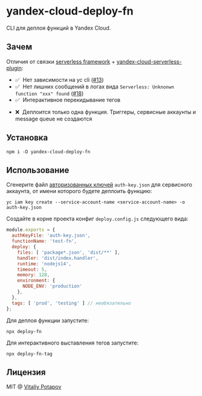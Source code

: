 # yandex-cloud-deploy-fn
CLI для деплоя функций в Yandex Cloud.

## Зачем
Отличия от связки [serverless framework](https://github.com/serverless/serverless) + [yandex-cloud-serverless-plugin](https://github.com/yandex-cloud/serverless-plugin):
* ✅ &nbsp;Нет зависимости на yc cli ([#13](https://github.com/yandex-cloud/serverless-plugin/issues/13))
* ✅ &nbsp;Нет лишних сообщений в логах вида `Serverless: Unknonwn function "xxx" found` ([#18](https://github.com/yandex-cloud/serverless-plugin/issues/18))
* ✅ &nbsp;Интерактивное перекидывание тегов
- ❌ &nbsp;Деплоится только одна функция. Триггеры, сервисные аккаунты и message queue не создаются

## Установка
```
npm i -D yandex-cloud-deploy-fn
```

## Использование
Сгенерите файл [авторизованных ключей](https://cloud.yandex.ru/docs/iam/operations/authorized-key/create) `auth-key.json` для сервисного аккаунта, от имени которого будете деплоить функцию:
```
yc iam key create --service-account-name <service-account-name> -o auth-key.json
```

Создайте в корне проекта конфиг `deploy.config.js` следующего вида:
```js
module.exports = {
  authKeyFile: 'auth-key.json',
  functionName: 'test-fn',
  deploy: {
    files: [ 'package*.json', 'dist/**' ],
    handler: 'dist/index.handler',
    runtime: 'nodejs14',
    timeout: 5,
    memory: 128,
    environment: {
      NODE_ENV: 'production'
    },
  },
  tags: [ 'prod', 'testing' ] // необязательно
};
```

Для деплоя функции запустите:
```
npx deploy-fn
```

Для интерактивного выставления тегов запустите:
```
npx deploy-fn-tag
```

## Лицензия
MIT @ [Vitaliy Potapov](https://github.com/vitalets)
